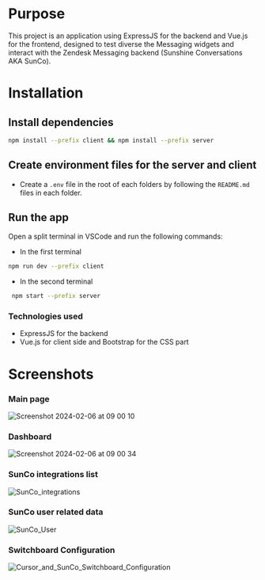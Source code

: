 # Purpose
This project is an application using ExpressJS for the backend and Vue.js for the frontend, designed to test diverse the Messaging widgets and interact with the Zendesk Messaging backend (Sunshine Conversations AKA SunCo). 

# Installation

## Install dependencies

```bash
npm install --prefix client && npm install --prefix server
```

## Create environment files for the server and client

- Create a `.env` file in the root of each folders by following the `README.md` files in each folder.

## Run the app

Open a split terminal in VSCode and run the following commands:

- In the first terminal

```bash
npm run dev --prefix client
```

- In the second terminal

```bash
 npm start --prefix server
```

### Technologies used

- ExpressJS for the backend
- Vue.js for client side and Bootstrap for the CSS part

# Screenshots

### Main page

![Screenshot 2024-02-06 at 09 00 10](https://github.com/rbonnefille/suncoBackend/assets/60104678/5351e90a-9200-410e-a904-f64770289447)

### Dashboard

![Screenshot 2024-02-06 at 09 00 34](https://github.com/rbonnefille/suncoBackend/assets/60104678/8d191df8-fce4-48c7-80e4-76de723ba2c4)

### SunCo integrations list

![SunCo_integrations](https://github.com/rbonnefille/suncoBackend/assets/60104678/66f8abec-76bb-4ce2-a036-741c693b07c1)

### SunCo user related data

![SunCo_User](https://github.com/rbonnefille/suncoBackend/assets/60104678/c42b76c6-479e-4d26-964f-668015d0acb8)

### Switchboard Configuration

![Cursor_and_SunCo_Switchboard_Configuration](https://github.com/rbonnefille/suncoBackend/assets/60104678/4ecb4a0f-06a9-4c0d-b7dd-eae7ea82d4eb)
